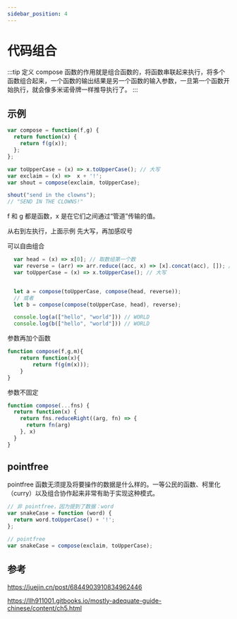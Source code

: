 ```yaml
---
sidebar_position: 4
---
```


# 代码组合

:::tip 定义
compose 函数的作用就是组合函数的，将函数串联起来执行，将多个函数组合起来，一个函数的输出结果是另一个函数的输入参数，一旦第一个函数开始执行，就会像多米诺骨牌一样推导执行了。
:::

## 示例
``` js
var compose = function(f,g) {
  return function(x) {
    return f(g(x));
  };
};

var toUpperCase = (x) => x.toUpperCase(); // 大写
var exclaim = (x) =>  x + '!';
var shout = compose(exclaim, toUpperCase);

shout("send in the clowns");
// "SEND IN THE CLOWNS!"

```
f 和 g 都是函数，x 是在它们之间通过“管道”传输的值。

从右到左执行，上面示例 先大写，再加感叹号


可以自由组合

```js
  var head = (x) => x[0]; // 取数组第一个数
  var reverse = (arr) => arr.reduce((acc, x) => [x].concat(acc), []); // 反转数组
  var toUpperCase = (x) => x.toUpperCase(); // 大写


  let a = compose(toUpperCase, compose(head, reverse));
  // 或者
  let b = compose(compose(toUpperCase, head), reverse);

  console.log(a(["hello", "world"])) // WORLD
  console.log(b(["hello", "world"])) // WORLD
```

参数再加个函数

```js
function compose(f,g,m){
    return function(x){
        return f(g(m(x)));
    }
}
```

参数不固定

```js
function compose(...fns) {
  return function(x) {
    return fns.reduceRight((arg, fn) => {
      return fn(arg)
    }, x)
  }
}
```
## pointfree

pointfree 函数无须提及将要操作的数据是什么样的。一等公民的函数、柯里化（curry）以及组合协作起来非常有助于实现这种模式。

```js
// 非 pointfree，因为提到了数据：word
var snakeCase = function (word) {
  return word.toUpperCase() + '!';
};

// pointfree
var snakeCase = compose(exclaim, toUpperCase);
```

## 参考
https://juejin.cn/post/6844903910834962446

https://llh911001.gitbooks.io/mostly-adequate-guide-chinese/content/ch5.html




